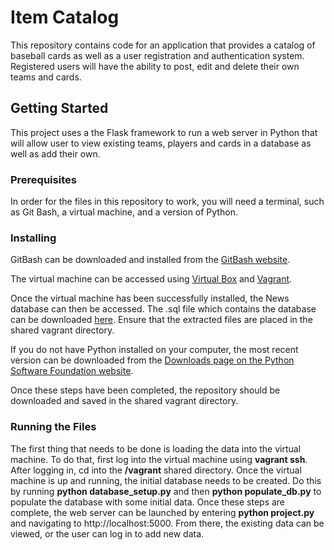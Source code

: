 # Item Catalog

This repository contains code for an application that provides a catalog of baseball cards as well as a user registration and authentication system. Registered users will have the ability to post, edit and delete their own teams and cards.


## Getting Started

This project uses a the Flask framework to run a web server in Python that will allow user to view existing teams, players and cards in a database as well as add their own.

### Prerequisites

In order for the files in this repository to work, you will need a terminal, such as Git Bash, a virtual machine, and a version of Python.

### Installing

GitBash can be downloaded and installed from the [GitBash website](https://git-for-windows.github.io/).

The virtual machine can be accessed using [Virtual Box](https://www.virtualbox.org/wiki/Download_Old_Builds_5_1) and [Vagrant](https://www.vagrantup.com/downloads.html).

Once the virtual machine has been successfully installed, the News database can then be accessed.  The .sql file which contains the database can be downloaded [here](https://d17h27t6h515a5.cloudfront.net/topher/2016/August/57b5f748_newsdata/newsdata.zip).  Ensure that the extracted files are placed in the shared vagrant directory.

If you do not have Python installed on your computer, the most recent version can be downloaded from the [Downloads page on the Python Software Foundation website](https://www.python.org/downloads/).

Once these steps have been completed, the repository should be downloaded and saved in the shared vagrant directory.

### Running the Files

The first thing that needs to be done is loading the data into the virtual machine.  To do that, first log into the virtual machine using **vagrant ssh**.  After logging in, cd into the **/vagrant** shared directory.  Once the virtual machine is up and running, the initial database needs to be created.  Do this by running **python database_setup.py** and then **python populate_db.py** to populate the database with some initial data.  Once these steps are complete, the web server can be launched by entering **python project.py** and navigating to http://localhost:5000.  From there, the existing data can be viewed, or the user can log in to add new data.
